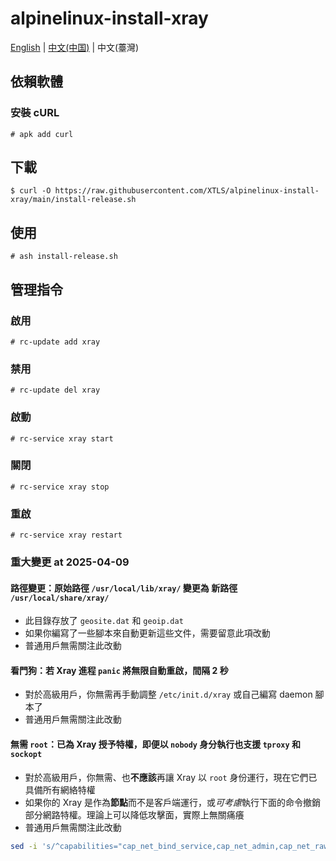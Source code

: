 # alpinelinux-install-xray

[English](README.md) | [中文(中国)](README_zh-cn.md) | 中文(薹灣)

## 依賴軟體

### 安裝 cURL

```
# apk add curl
```

## 下載

```
$ curl -O https://raw.githubusercontent.com/XTLS/alpinelinux-install-xray/main/install-release.sh
```

## 使用

```
# ash install-release.sh
```

## 管理指令

### 啟用

```
# rc-update add xray
```

### 禁用

```
# rc-update del xray
```

### 啟動

```
# rc-service xray start
```

### 關閉

```
# rc-service xray stop
```

### 重啟

```
# rc-service xray restart
```

### 重大變更 at 2025-04-09

#### 路徑變更：原始路徑 `/usr/local/lib/xray/` 變更為 新路徑 `/usr/local/share/xray/`

- 此目錄存放了 `geosite.dat` 和 `geoip.dat`
- 如果你編寫了一些腳本來自動更新這些文件，需要留意此項改動
- 普通用戶無需關注此改動

#### 看門狗：若 Xray 進程 `panic` 將無限自動重啟，間隔 2 秒

- 對於高級用戶，你無需再手動調整 `/etc/init.d/xray` 或自己編寫 daemon 腳本了
- 普通用戶無需關注此改動

#### 無需 `root`：已為 Xray 授予特權，即便以 `nobody` 身分執行也支援 `tproxy` 和 `sockopt`

- 對於高級用戶，你無需、也**不應該**再讓 Xray 以 `root` 身份運行，現在它們已具備所有網絡特權
- 如果你的 Xray 是作為**節點**而不是客戶端運行，或*可考慮*執行下面的命令撤銷部分網路特權。理論上可以降低攻擊面，實際上無關痛癢
- 普通用戶無需關注此改動

```sh
sed -i 's/^capabilities="cap_net_bind_service,cap_net_admin,cap_net_raw"$/capabilities="cap_net_bind_service"/g' /etc/init.d/xray
```
